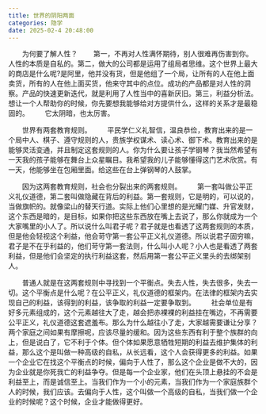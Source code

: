 ```yaml
---
title: 世界的阴阳两面
categories: 隐学
date: 2025-02-4 20:48:00
---
```

　　为何要了解人性？
　　第一，不再对人性满怀期待，别人很难再伤害到你。人性的本质是自私的。第二，做大的公司都是运用了组局者思维。这个世界上最大的商店是什么呢?是阿里，他并没有货，但是他组了一个局，让所有的人在他上面卖货，所有的人在他上面买货，他来守其中的点位。成功的产品都是对人性的洞察。产品的快速更新迭代，就是利用了人性当中的喜新厌旧。第三，利益分析法。想让一个人帮助你的时候，你先要想我能够给对方提供什么，这样的关系才是最稳固的。
　　它太阴暗，也太厉害。

　　世界有两套教育规则。
　　平民学仁义礼智信，温良恭俭，教育出来的是一个局中人、棋子、遵守规则的人，贵族学权谋术、读心术、御下术。教育出来的是能够灵活变通，并且制定这套规则的人。你为什么要让孩子学钢琴？我当然希望有一天我的孩子能够在舞台上众星瞩目。我希望我的儿子能够懂得这门艺术欣赏。有一天，他能够坐在包厢里面。给这些在台上弹钢琴的人鼓掌。

　　因为这两套教育规则，社会也分裂出来的两套规则。
　　第一套叫做公平正义礼仪道德，第二套叫做隐藏在背后的利益。第一套规则，它是明的，可以说的，当做旗帜的。就像梁山的替天行道。实际上他们心里想的是光耀门媒、升官发财，这个东西是暗的，是目标，如果你把这些东西放在嘴上去说了，那么你就成为一个大家嘴里的小人了。所以说什么叫君子呢？君子就是也看透了这两套规则的本质，但是他会轻视这个利益，他会苛守第一套公平正义礼仪道德。所以说君子固穷嘛，君子是不在乎利益的，他们苛守第一套法则，什么叫小人呢？小人也是看透了两套利益，但是他们会坚定的执行利益这套，然后用第一套公平正义里头的去绑架别人。

　　普通人就是在这两套规则中寻找到一个平衡点。失去人性，失去很多，失去一切。这个平衡点是什么呢？在公平正义，礼仪道德的框架内。在法律的框架内去实现自己的利益，该得到的利益，该争取的利益一定要争取到。
　　社会单位是有好多元素组成的，这个元素越往大了走，越会把赤裸裸的利益挂在嘴边，不再需要公平正义，礼仪道德这套遮羞布。那么为什么越往小了走，大家越需要谦让分享？两个家庭之间如果有摩擦呢，应该尽量的缓和。因为这些东西有利于整个族群的向上，但是说白了，它不利于个体。但个体如果愿意牺牲短期的利益去维护集体的利益，那么这个是叫做一种高级的自私，从长远看，这个人会获得更多的利益。如果一个企业它在找这个平衡点的时候，偏向于人性了，那么这个企业是做不大的，因为企业就是你死我亡的利益争夺。但是每一个企业家，他们在头顶上悬挂的不会是利益至上，而是诚信至上。当我们作为一个小的元素，当我们作为一个家庭族群个人的时候，我们应该。去偏向于人性，这个叫做一个高级的自私，当我们做一个企业的时候呢？这个时候，企业才能做得更好。
